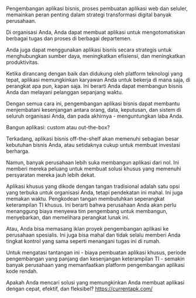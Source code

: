 Pengembangan aplikasi bisnis, proses pembuatan aplikasi web dan seluler, memainkan peran penting dalam strategi transformasi digital banyak perusahaan.

Di organisasi Anda, Anda dapat membuat aplikasi untuk mengotomatiskan berbagai tugas dan proses di berbagai departemen.

Anda juga dapat menggunakan aplikasi bisnis secara strategis untuk menghubungkan sumber daya, meningkatkan efisiensi, dan meningkatkan produktivitas.

Ketika dirancang dengan baik dan didukung oleh platform teknologi yang tepat, aplikasi memungkinkan karyawan Anda untuk bekerja di mana saja, di perangkat apa pun, kapan saja. Ini berarti Anda dapat membangun bisnis Anda dan melayani pelanggan sepanjang waktu.

Dengan semua cara ini, pengembangan aplikasi bisnis dapat membantu menjembatani kesenjangan antara orang, data, keputusan, dan sistem di seluruh organisasi Anda, dan pada akhirnya - menguntungkan laba Anda.

Bangun aplikasi: custom atau out-the-box?

Terkadang, aplikasi bisnis off-the-shelf akan memenuhi sebagian besar kebutuhan bisnis Anda, atau setidaknya cukup untuk membuat investasi berharga.

Namun, banyak perusahaan lebih suka membangun aplikasi dari nol. Ini memberi mereka peluang untuk membuat solusi khusus yang memenuhi persyaratan mereka jauh lebih dekat.

Aplikasi khusus yang dikode dengan tangan tradisional adalah satu opsi yang terbuka untuk organisasi Anda, tetapi pendekatan ini mahal. Ini juga memakan waktu. Pengkodean tangan membutuhkan seperangkat keterampilan TI khusus. Ini berarti bahwa perusahaan Anda akan perlu menanggung biaya menyewa tim pengembang untuk membangun, menyebarkan, dan memelihara perangkat lunak ini.

Atau, Anda bisa memasang iklan proyek pengembangan aplikasi ke perusahaan spesialis. Ini juga bisa mahal dan tidak selalu memberi Anda tingkat kontrol yang sama seperti menangani tugas ini di rumah.

Untuk mengatasi tantangan ini - biaya pembuatan aplikasi khusus, periode pengembangan yang panjang dan kesenjangan keterampilan TI - semakin banyak perusahaan yang memanfaatkan platform pengembangan aplikasi kode rendah.

Apakah Anda mencari solusi yang memungkinkan Anda membuat aplikasi dengan cepat, efektif, dan fleksibel? https://currentapk.com/
